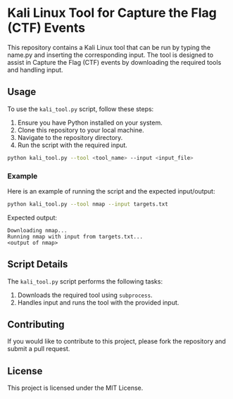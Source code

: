 # Kali Linux Tool for Capture the Flag (CTF) Events

This repository contains a Kali Linux tool that can be run by typing the name.py and inserting the corresponding input. The tool is designed to assist in Capture the Flag (CTF) events by downloading the required tools and handling input.

## Usage

To use the `kali_tool.py` script, follow these steps:

1. Ensure you have Python installed on your system.
2. Clone this repository to your local machine.
3. Navigate to the repository directory.
4. Run the script with the required input.

```bash
python kali_tool.py --tool <tool_name> --input <input_file>
```

### Example

Here is an example of running the script and the expected input/output:

```bash
python kali_tool.py --tool nmap --input targets.txt
```

Expected output:

```
Downloading nmap...
Running nmap with input from targets.txt...
<output of nmap>
```

## Script Details

The `kali_tool.py` script performs the following tasks:

1. Downloads the required tool using `subprocess`.
2. Handles input and runs the tool with the provided input.

## Contributing

If you would like to contribute to this project, please fork the repository and submit a pull request.

## License

This project is licensed under the MIT License.
